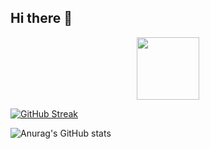 ## Hi there 👋


<div id="header" align="center">
  <img src="https://i.giphy.com/media/v1.Y2lkPTc5MGI3NjExYWx1dzYzMnNnaWd0bWJ5OHdqdnZlMmxmbTBwajVvdnY5MnI2NWY3MyZlcD12MV9pbnRlcm5hbF9naWZfYnlfaWQmY3Q9Zw/KztT2c4u8mYYUiMKdJ/giphy.gif" width="100"/>
</div>

[![GitHub Streak](https://streak-stats.demolab.com/?user=tssvett)](https://git.io/streak-stats)

![Anurag's GitHub stats](https://github-readme-stats.vercel.app/api?username=tssvett&show_icons=true&theme=radical)
<!--
**tssvett/tssvett** is a ✨ _special_ ✨ repository because its `README.md` (this file) appears on your GitHub profile.

Here are some ideas to get you started:

- 🔭 I’m currently working on ...
- 🌱 I’m currently learning ...
- 👯 I’m looking to collaborate on ...
- 🤔 I’m looking for help with ...
- 💬 Ask me about ...
- 📫 How to reach me: ...
- 😄 Pronouns: ...
- ⚡ Fun fact: ...
-->
